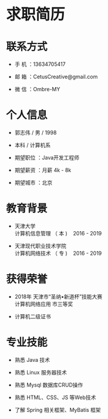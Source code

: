 <p style="font-size:40px"> <b> 求职简历 </b> </p>

# 联系方式
* <p> 手 机 ：13634705417 </p>
* <p> 邮 箱 ：CetusCreative@gmail.com </p>
* <p> 微 信 ：Ombre-MY </p>

# 个人信息
* <p> 郭志伟 / 男 / 1998 </p>
* <p> 本科 / 计算机系 </p>
* <p> 期望职位 ：Java开发工程师 </p>
* <p> 期望薪资 ：月薪 4k - 8k </p>
* <p> 期望城市 ：北京 </p>

# 教育背景
* <p> 天津大学 <br/> 
      计算机信息管理&nbsp;（ 本 ) 
      &nbsp;&nbsp; 
      2016 - 2019 <br/> </p>      
* <p> 天津现代职业技术学院 <br/> 
      计算机网络技术&nbsp;（ 专 ) 
      &nbsp;&nbsp; 
      2016 - 2019 </p>

# 获得荣誉
* <p> 2018年 天津市“圣纳•新道杯”技能大赛 <br/>
    计算机网络应用 市三等奖 </p>
* <p> 计算机二级证书 </p>

# 专业技能
* <p> 熟悉 Java 技术 </p>
* <p> 熟悉 Linux 服务器技术 </p>
* <p> 熟悉 Mysql 数据库CRUD操作 </p>
* <p> 熟悉 HTML、CSS、JS 等Web技术 </p>
* <p> 了解 Spring 相关框架、MyBatis 框架 </p>
